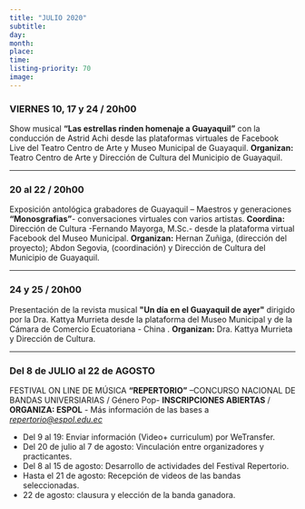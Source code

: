 ```yaml
---
title: "JULIO 2020"
subtitle:
day:
month:
place:
time:
listing-priority: 70
image:
---
```


### VIERNES 10, 17 y 24 / <strong>20h00</strong>

Show musical **“Las estrellas rinden homenaje a Guayaquil”** con la conducción de Astrid Achi desde las plataformas virtuales de Facebook Live del Teatro Centro de Arte y Museo Municipal de Guayaquil. **Organizan:** Teatro Centro de Arte y Dirección de Cultura del Municipio de Guayaquil.

---

### 20 al 22 / <strong>20h00</strong>

Exposición antológica grabadores de Guayaquil – Maestros y generaciones **“Monosgrafias”**- conversaciones virtuales con varios artistas. **Coordina:** Dirección de Cultura -Fernando Mayorga, M.Sc.- desde la plataforma virtual Facebook del Museo Municipal. **Organizan:**  Hernan Zuñiga, (dirección del proyecto); Abdon Segovia, (coordinación) y Dirección de Cultura del Municipio de Guayaquil.

---

### 24 y 25 / <strong>20h00</strong>

Presentación de la revista musical **"Un día en el Guayaquil de ayer"** dirigido por la Dra. Kattya Murrieta desde la plataforma del Museo Municipal y de la Cámara de Comercio Ecuatoriana - China . **Organizan:** Dra. Kattya Murrieta y Dirección de Cultura.

---

### Del 8 de JULIO al 22 de AGOSTO

FESTIVAL ON LINE DE MÚSICA **“REPERTORIO”** –CONCURSO NACIONAL DE BANDAS UNIVERSIARIAS / Género Pop- **INSCRIPCIONES ABIERTAS** / **ORGANIZA: ESPOL** - Más información de las bases a *repertorio@espol.edu.ec*

- Del 9 al 19: Enviar información (Video+ curriculum) por WeTransfer.
- Del 20 de julio al 7 de agosto: Vinculación entre organizadores y practicantes.
- Del 8 al 15 de agosto: Desarrollo de actividades del Festival Repertorio.
- Hasta el 21 de agosto: Recepción de videos de las bandas seleccionadas.
- 22 de agosto: clausura y elección de la banda ganadora.
